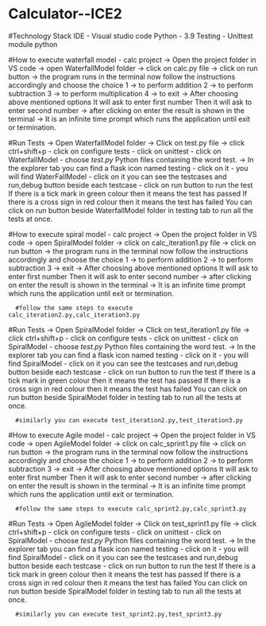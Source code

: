 # Calculator--ICE2

#Technology Stack
    IDE - Visual studio code
    Python - 3.9
    Testing - Unittest module python
    
#How to execute waterfall model - calc project
      -> Open the project folder in VS code
      -> open WaterfallModel folder
      -> click on calc.py file
      -> click on run button
      -> the program runs in the terminal now follow the instructions accordingly and choose the choice
         1 -> to perform addition
         2 -> to perform subtraction
         3 -> to perform multiplication
         4 -> to exit
      -> After choosing above mentioned options
         It will ask to enter first number
         Then it will ask to enter second number
      -> after clicking on enter the result is shown in the terminal
      -> It is an infinite time prompt which runs the application until exit or termination.
      
#Run Tests
      -> Open WaterfallModel folder
      -> Click on test.py file
      -> click ctrl+shift+p - click on configure tests - click on unittest - click on WaterfallModel - choose *test.py* Python files containing the word test.
      -> In the explorer tab you can find a flask icon named testing - click on it - you will find WaterFallModel - click on it you can see the testcases and run,debug button beside each testcase - click on run button to run the test
         If there is a tick mark in green colour then it means the test has passed
         If there is a cross sign in red colour then it means the test has failed
         You can click on run button beside WaterfallModel folder in testing tab to run all the tests at once.
         
         


#How to execute spiral model - calc project
      -> Open the project folder in VS code
      -> open SpiralModel folder
      -> click on calc_iteration1.py file
      -> click on run button
      -> the program runs in the terminal now follow the instructions accordingly and choose the choice
         1 -> to perform addition
         2 -> to perform subtraction
         3 -> exit
      -> After choosing above mentioned options
         It will ask to enter first number
         Then it will ask to enter second number
      -> after clicking on enter the result is shown in the terminal
      -> It is an infinite time prompt which runs the application until exit or termination.
      
      #follow the same steps to execute calc_iteration2.py,calc_iteration3.py
      
#Run Tests
      -> Open SpiralModel folder
      -> Click on test_iteration1.py file
      -> click ctrl+shift+p - click on configure tests - click on unittest - click on SpiralModel - choose *test.py* Python files containing the word test.
      -> In the explorer tab you can find a flask icon named testing - click on it - you will find SpiralModel - click on it you can see the testcases and run,debug button beside each testcase - click on run button to run the test
         If there is a tick mark in green colour then it means the test has passed
         If there is a cross sign in red colour then it means the test has failed
         You can click on run button beside SpiralModel folder in testing tab to run all the tests at once.
         
      #similarly you can execute test_iteration2.py,test_iteration3.py
      
      
      
      
#How to execute Agile model - calc project
      -> Open the project folder in VS code
      -> open AgileModel folder
      -> click on calc_sprint1.py file
      -> click on run button
      -> the program runs in the terminal now follow the instructions accordingly and choose the choice
         1 -> to perform addition
         2 -> to perform subtraction
         3 -> exit
      -> After choosing above mentioned options
         It will ask to enter first number
         Then it will ask to enter second number
      -> after clicking on enter the result is shown in the terminal
      -> It is an infinite time prompt which runs the application until exit or termination.
      
      #follow the same steps to execute calc_sprint2.py,calc_sprint3.py
      
#Run Tests
      -> Open AgileModel folder
      -> Click on test_sprint1.py file
      -> click ctrl+shift+p - click on configure tests - click on unittest - click on SpiralModel - choose *test.py* Python files containing the word test.
      -> In the explorer tab you can find a flask icon named testing - click on it - you will find SpiralModel - click on it you can see the testcases and run,debug button beside each testcase - click on run button to run the test
         If there is a tick mark in green colour then it means the test has passed
         If there is a cross sign in red colour then it means the test has failed
         You can click on run button beside SpiralModel folder in testing tab to run all the tests at once.
         
      #similarly you can execute test_sprint2.py,test_sprint3.py
      
      
      
   
   
                                
